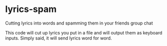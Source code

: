 # lyrics-spam
Cutting lyrics into words and spamming them in your friends group chat

This code will cut up lyrics you put in a file and will output them as keyboard inputs.
Simply said, it will send lyrics word for word.
